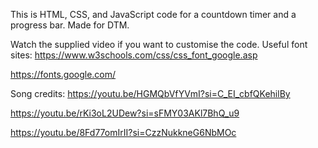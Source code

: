 This is HTML, CSS, and JavaScript code for a countdown timer and a progress bar. Made for DTM.

Watch the supplied video if you want to customise the code.
Useful font sites:
https://www.w3schools.com/css/css_font_google.asp

https://fonts.google.com/

Song credits:
https://youtu.be/HGMQbVfYVmI?si=C_EI_cbfQKehilBy

https://youtu.be/rKi3oL2UDew?si=sFMY03AKl7BhQ_u9

https://youtu.be/8Fd77omIrII?si=CzzNukkneG6NbMOc

